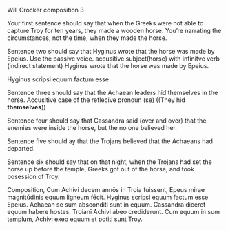 Will Crocker composition 3 

Your first sentence should say that when the Greeks were not able to capture Troy for ten years, they made a wooden horse. You’re narrating the circumstances, not the time, when they made the horse.

Sentence two should say that Hyginus wrote that the horse was made by Epeius. Use the passive voice.
  accusitive subject(horse) with infinitve verb (indirect statement)
  Hyginus wrote that the horse was made by Epeius.
  
  Hyginus scripsi equum factum esse

Sentence three should say that the Achaean leaders hid themselves in the horse.
  Accusitive case of the reflecive pronoun (se) ((They hid **themselves**))

Sentence four should say that Cassandra said (over and over) that the enemies were inside the horse, but the no one believed her.
  
Sentence five should ay that the Trojans believed that the Achaeans had departed.

Sentence six should say that on that night, when the Trojans had set the horse up before the temple, Greeks got out of the horse, and took posession of Troy.

Composition,
Cum Achivi decem annōs in Troia fuissent, Epeus mirae magnitūdinis equum ligneum fēcit. Hyginus scripsi equum factum esse Epeius. Achaean se sum absconditi sunt in equum. Cassandra diceret equum habere hostes. Troianī Achivi abeo crediderunt. Cum equum in sum templum, Achivi exeo equum et potiti sunt Troy.
